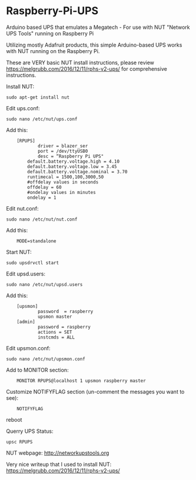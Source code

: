 # Raspberry-Pi-UPS
Arduino based UPS that emulates a Megatech -  For use with NUT "Network UPS Tools" running on Raspberry Pi

Utilizing mostly Adafruit products, this simple Arduino-based UPS works with NUT running on the Raspberry Pi.


These are VERY basic NUT install instructions, please review https://melgrubb.com/2016/12/11/rphs-v2-ups/ for comprehensive instructions.


Install NUT:

	sudo apt-get install nut

Edit ups.conf:

	sudo nano /etc/nut/ups.conf

Add this:

		[RPUPS]
        		driver = blazer_ser
        		port = /dev/ttyUSB0
        		desc = “Raspberry Pi UPS"
			default.battery.voltage.high = 4.10
			default.battery.voltage.low = 3.45
			default.battery.voltage.nominal = 3.70
			runtimecal = 1500,100,3000,50
			#offdelay values in seconds
			offdelay = 60
			#ondelay values in minutes
			ondelay = 1

Edit nut.conf:

	sudo nano /etc/nut/nut.conf

Add this:

		MODE=standalone


Start NUT:

	sudo upsdrvctl start


Edit upsd.users:

	sudo nano /etc/nut/upsd.users

Add this:

		[upsmon]
        		password  = raspberry
        		upsmon master
		[admin]
        		password = raspberry
        		actions = SET
       			instcmds = ALL
		
Edit upsmon.conf:

	sudo nano /etc/nut/upsmon.conf

Add to MONITOR section:

		MONITOR RPUPS@localhost 1 upsmon raspberry master

Customize NOTIFYFLAG section (un-comment the messages you want to see):

		NOTIFYFLAG 

reboot

Querry UPS Status:

	upsc RPUPS


NUT webpage:
  http://networkupstools.org
  
Very nice writeup that I used to install NUT:
  https://melgrubb.com/2016/12/11/rphs-v2-ups/
